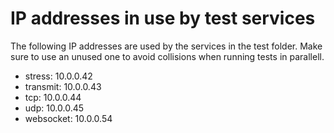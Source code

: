 # IP addresses in use by test services

The following IP addresses are used by the services in the test folder. Make sure to use an unused one to avoid collisions when running tests in parallell.

- stress: 10.0.0.42
- transmit: 10.0.0.43
- tcp: 10.0.0.44
- udp: 10.0.0.45
- websocket: 10.0.0.54
